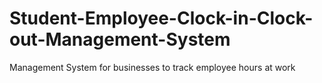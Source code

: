 # Student-Employee-Clock-in-Clock-out-Management-System
Management System for businesses to track employee hours at work
